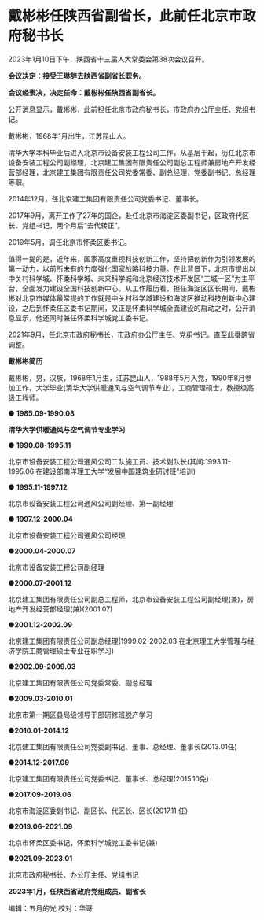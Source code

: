 # 戴彬彬任陕西省副省长，此前任北京市政府秘书长

2023年1月10日下午，陕西省十三届人大常委会第38次会议召开。

**会议决定：接受王琳辞去陕西省副省长职务。**

**会议经表决，决定任命：戴彬彬任陕西省副省长。**

公开消息显示，戴彬彬，此前担任北京市政府秘书长，市政府办公厅主任、党组书记。

戴彬彬，1968年1月出生，江苏昆山人。

清华大学本科毕业后进入北京市设备安装工程公司工作，从基层干起，历任北京市设备安装工程公司副经理，北京建工集团有限责任公司副总工程师兼房地产开发经营部经理，北京建工集团有限责任公司党委常委、副总经理，党委副书记、总经理等职。

2014年12月，任北京建工集团有限责任公司党委书记、董事长。

2017年9月，离开工作了27年的国企，赴任北京市海淀区委副书记，区政府代区长、党组书记，两个月后“去代转正”。

2019年5月，调任北京市怀柔区委书记。

值得一提的是，近年来，国家高度重视科技创新工作，坚持把创新作为引领发展的第一动力，以前所未有的力度强化国家战略科技力量。在此背景下，北京市提出以中关村科学城、怀柔科学城、未来科学城和北京经济技术开发区“三城一区”为主平台，全面发力建设全国科技创新中心。从工作履历看，担任海淀区区长期间，戴彬彬对北京市媒体最常提的工作就是中关村科学城建设和海淀区推动科技创新中心建设，之后到怀柔任区委书记期间，又正是怀柔科学城全面建设的启动之时，公开消息显示，他还同时兼任怀柔科学城党工委书记。

2021年9月，任北京市政府秘书长，市政府办公厅主任、党组书记。直至此番跨省调整。

**戴彬彬简历**

戴彬彬，男，汉族，1968年1月生，江苏昆山人，1988年5月入党，1990年8月参加工作，大学毕业(清华大学供暖通风与空气调节专业)，工商管理硕士，教授级高级工程师。

● **1985.09-1990.08**

**清华大学供暖通风与空气调节专业学习**

**●** **1990.08-1995.11**

北京市设备安装工程公司通风公司二队施工员、技术副队长(其间:1993.11-1995.06 在建设部南洋理工大学“发展中国建筑业研讨班”培训)

**●** **1995.11-1997.12**

北京市设备安装工程公司通风公司副经理、第一副经理

**●** **1997.12-2000.04**

北京市设备安装工程公司通风公司经理

**●2000.04-2000.07**

北京市设备安装工程公司副经理

**●2000.07-2001.12**

北京建工集团有限责任公司副总工程师，北京市设备安装工程公司副经理(兼)，房地产开发经营部经理(兼)(2001.07)

**●2001.12-2002.09**

北京建工集团有限责任公司副总经理(1999.02-2002.03 在北京理工大学管理与经济学院工商管理硕士专业在职学习)

**●2002.09-2009.03**

北京建工集团有限责任公司党委常委、副总经理

**●2009.03-2010.01**

北京市第一期区县局级领导干部研修班脱产学习

**●2010.01-2014.12**

北京建工集团有限责任公司党委副书记、董事、总经理、董事长(2013.01任)

**●2014.12-2017.09**

北京建工集团有限责任公司党委书记、董事长、总经理(2015.10免)

**●2017.09-2019.06**

北京市海淀区委副书记、副区长、代区长、区长(2017.11 任)

**●2019.06-2021.09**

北京市怀柔区委书记，怀柔科学城党工委书记(兼)

**●2021.09-2023.01**

北京市政府秘书长、办公厅主任、党组书记

**2023年1月，任陕西省政府党组成员、副省长**

编辑：五月的光 校对：华哥

